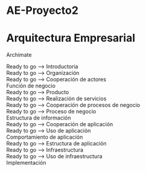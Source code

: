 ﻿# AE-Proyecto2
# Arquitectura Empresarial

Archimate

Ready to go --> Introductoria<br />
Ready to go --> Organización<br />
Ready to go --> Cooperación de actores<br />
Función de negocio<br />
Ready to go --> Producto<br />
Ready to go --> Realización de servicios<br />
Ready to go --> Cooperación de procesos de negocio<br />
Ready to go --> Proceso de negocio<br />
Estructura de información<br />
Ready to go --> Cooperación de aplicación<br />
Ready to go --> Uso de aplicación<br />
Comportamiento de aplicación<br />
Ready to go --> Estructura de aplicación<br />
Ready to go --> Infraestructura<br />
Ready to go --> Uso de infraestructura<br />
Implementación<br />
